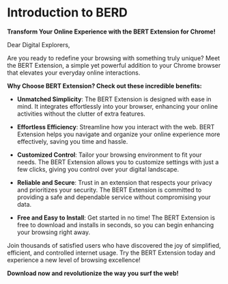 # Introduction to BERD

**Transform Your Online Experience with the BERT Extension for Chrome!**

Dear Digital Explorers,

Are you ready to redefine your browsing with something truly unique? Meet the BERT Extension, a simple yet powerful addition to your Chrome browser that elevates your everyday online interactions.

**Why Choose BERT Extension? Check out these incredible benefits:**

- **Unmatched Simplicity**: The BERT Extension is designed with ease in mind. It integrates effortlessly into your browser, enhancing your online activities without the clutter of extra features.

- **Effortless Efficiency**: Streamline how you interact with the web. BERT Extension helps you navigate and organize your online experience more effectively, saving you time and hassle.

- **Customized Control**: Tailor your browsing environment to fit your needs. The BERT Extension allows you to customize settings with just a few clicks, giving you control over your digital landscape.

- **Reliable and Secure**: Trust in an extension that respects your privacy and prioritizes your security. The BERT Extension is committed to providing a safe and dependable service without compromising your data.

- **Free and Easy to Install**: Get started in no time! The BERT Extension is free to download and installs in seconds, so you can begin enhancing your browsing right away.

Join thousands of satisfied users who have discovered the joy of simplified, efficient, and controlled internet usage. Try the BERT Extension today and experience a new level of browsing excellence!

**Download now and revolutionize the way you surf the web!**
